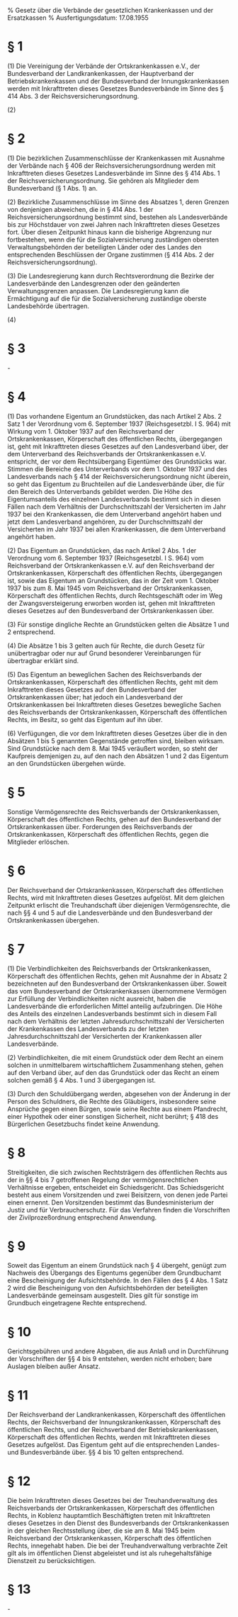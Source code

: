 % Gesetz über die Verbände der gesetzlichen Krankenkassen und der Ersatzkassen
% Ausfertigungsdatum: 17.08.1955
 
# § 1

(1) Die Vereinigung der Verbände der Ortskrankenkassen e.V., der Bundesverband der Landkrankenkassen, der Hauptverband der Betriebskrankenkassen und der Bundesverband der Innungskrankenkassen werden mit Inkrafttreten dieses Gesetzes Bundesverbände im Sinne des § 414 Abs. 3 der Reichsversicherungsordnung.

(2)

# § 2

(1) Die bezirklichen Zusammenschlüsse der Krankenkassen mit Ausnahme der Verbände nach § 406 der Reichsversicherungsordnung werden mit Inkrafttreten dieses Gesetzes Landesverbände im Sinne des § 414 Abs. 1 der Reichsversicherungsordnung. Sie gehören als Mitglieder dem Bundesverband (§ 1 Abs. 1) an.

(2) Bezirkliche Zusammenschlüsse im Sinne des Absatzes 1, deren Grenzen von denjenigen abweichen, die in § 414 Abs. 1 der Reichsversicherungsordnung bestimmt sind, bestehen als Landesverbände bis zur Höchstdauer von zwei Jahren nach Inkrafttreten dieses Gesetzes fort. Über diesen Zeitpunkt hinaus kann die bisherige Abgrenzung nur fortbestehen, wenn die für die Sozialversicherung zuständigen obersten Verwaltungsbehörden der beteiligten Länder oder des Landes den entsprechenden Beschlüssen der Organe zustimmen (§ 414 Abs. 2 der Reichsversicherungsordnung).

(3) Die Landesregierung kann durch Rechtsverordnung die Bezirke der Landesverbände den Landesgrenzen oder den geänderten Verwaltungsgrenzen anpassen. Die Landesregierung kann die Ermächtigung auf die für die Sozialversicherung zuständige oberste Landesbehörde übertragen.

(4)

# § 3

\-

# § 4

(1) Das vorhandene Eigentum an Grundstücken, das nach Artikel 2 Abs. 2 Satz 1 der Verordnung vom 6. September 1937 (Reichsgesetzbl. I S. 964) mit Wirkung vom 1. Oktober 1937 auf den Reichsverband der Ortskrankenkassen, Körperschaft des öffentlichen Rechts, übergegangen ist, geht mit Inkrafttreten dieses Gesetzes auf den Landesverband über, der dem Unterverband des Reichsverbands der Ortskrankenkassen e.V. entspricht, der vor dem Rechtsübergang Eigentümer des Grundstücks war. Stimmen die Bereiche des Unterverbands vor dem 1. Oktober 1937 und des Landesverbands nach § 414 der Reichsversicherungsordnung nicht überein, so geht das Eigentum zu Bruchteilen auf die Landesverbände über, die für den Bereich des Unterverbands gebildet werden. Die Höhe des Eigentumsanteils des einzelnen Landesverbands bestimmt sich in diesen Fällen nach dem Verhältnis der Durchschnittszahl der Versicherten im Jahr 1937 bei den Krankenkassen, die dem Unterverband angehört haben und jetzt dem Landesverband angehören, zu der Durchschnittszahl der Versicherten im Jahr 1937 bei allen Krankenkassen, die dem Unterverband angehört haben.

(2) Das Eigentum an Grundstücken, das nach Artikel 2 Abs. 1 der Verordnung vom 6. September 1937 (Reichsgesetzbl. I S. 964) vom Reichsverband der Ortskrankenkassen e.V. auf den Reichsverband der Ortskrankenkassen, Körperschaft des öffentlichen Rechts, übergegangen ist, sowie das Eigentum an Grundstücken, das in der Zeit vom 1. Oktober 1937 bis zum 8. Mai 1945 vom Reichsverband der Ortskrankenkassen, Körperschaft des öffentlichen Rechts, durch Rechtsgeschäft oder im Weg der Zwangsversteigerung erworben worden ist, gehen mit Inkrafttreten dieses Gesetzes auf den Bundesverband der Ortskrankenkassen über.

(3) Für sonstige dingliche Rechte an Grundstücken gelten die Absätze 1 und 2 entsprechend.

(4) Die Absätze 1 bis 3 gelten auch für Rechte, die durch Gesetz für unübertragbar oder nur auf Grund besonderer Vereinbarungen für übertragbar erklärt sind.

(5) Das Eigentum an beweglichen Sachen des Reichsverbands der Ortskrankenkassen, Körperschaft des öffentlichen Rechts, geht mit dem Inkrafttreten dieses Gesetzes auf den Bundesverband der Ortskrankenkassen über; hat jedoch ein Landesverband der Ortskrankenkassen bei Inkrafttreten dieses Gesetzes bewegliche Sachen des Reichsverbands der Ortskrankenkassen, Körperschaft des öffentlichen Rechts, im Besitz, so geht das Eigentum auf ihn über.

(6) Verfügungen, die vor dem Inkrafttreten dieses Gesetzes über die in den Absätzen 1 bis 5 genannten Gegenstände getroffen sind, bleiben wirksam. Sind Grundstücke nach dem 8. Mai 1945 veräußert worden, so steht der Kaufpreis demjenigen zu, auf den nach den Absätzen 1 und 2 das Eigentum an den Grundstücken übergehen würde.

# § 5

Sonstige Vermögensrechte des Reichsverbands der Ortskrankenkassen, Körperschaft des öffentlichen Rechts, gehen auf den Bundesverband der Ortskrankenkassen über. Forderungen des Reichsverbands der Ortskrankenkassen, Körperschaft des öffentlichen Rechts, gegen die Mitglieder erlöschen.

# § 6

Der Reichsverband der Ortskrankenkassen, Körperschaft des öffentlichen Rechts, wird mit Inkrafttreten dieses Gesetzes aufgelöst. Mit dem gleichen Zeitpunkt erlischt die Treuhandschaft über diejenigen Vermögensrechte, die nach §§ 4 und 5 auf die Landesverbände und den Bundesverband der Ortskrankenkassen übergehen.

# § 7

(1) Die Verbindlichkeiten des Reichsverbands der Ortskrankenkassen, Körperschaft des öffentlichen Rechts, gehen mit Ausnahme der in Absatz 2 bezeichneten auf den Bundesverband der Ortskrankenkassen über. Soweit das vom Bundesverband der Ortskrankenkassen übernommene Vermögen zur Erfüllung der Verbindlichkeiten nicht ausreicht, haben die Landesverbände die erforderlichen Mittel anteilig aufzubringen. Die Höhe des Anteils des einzelnen Landesverbands bestimmt sich in diesem Fall nach dem Verhältnis der letzten Jahresdurchschnittszahl der Versicherten der Krankenkassen des Landesverbands zu der letzten Jahresdurchschnittszahl der Versicherten der Krankenkassen aller Landesverbände.

(2) Verbindlichkeiten, die mit einem Grundstück oder dem Recht an einem solchen in unmittelbarem wirtschaftlichem Zusammenhang stehen, gehen auf den Verband über, auf den das Grundstück oder das Recht an einem solchen gemäß § 4 Abs. 1 und 3 übergegangen ist.

(3) Durch den Schuldübergang werden, abgesehen von der Änderung in der Person des Schuldners, die Rechte des Gläubigers, insbesondere seine Ansprüche gegen einen Bürgen, sowie seine Rechte aus einem Pfandrecht, einer Hypothek oder einer sonstigen Sicherheit, nicht berührt; § 418 des Bürgerlichen Gesetzbuchs findet keine Anwendung.

# § 8

Streitigkeiten, die sich zwischen Rechtsträgern des öffentlichen Rechts aus der in §§ 4 bis 7 getroffenen Regelung der vermögensrechtlichen Verhältnisse ergeben, entscheidet ein Schiedsgericht. Das Schiedsgericht besteht aus einem Vorsitzenden und zwei Beisitzern, von denen jede Partei einen ernennt. Den Vorsitzenden bestimmt das Bundesministerium der Justiz und für Verbraucherschutz. Für das Verfahren finden die Vorschriften der Zivilprozeßordnung entsprechend Anwendung.

# § 9

Soweit das Eigentum an einem Grundstück nach § 4 übergeht, genügt zum Nachweis des Übergangs des Eigentums gegenüber dem Grundbuchamt eine Bescheinigung der Aufsichtsbehörde. In den Fällen des § 4 Abs. 1 Satz 2 wird die Bescheinigung von den Aufsichtsbehörden der beteiligten Landesverbände gemeinsam ausgestellt. Dies gilt für sonstige im Grundbuch eingetragene Rechte entsprechend.

# § 10

Gerichtsgebühren und andere Abgaben, die aus Anlaß und in Durchführung der Vorschriften der §§ 4 bis 9 entstehen, werden nicht erhoben; bare Auslagen bleiben außer Ansatz.

# § 11

Der Reichsverband der Landkrankenkassen, Körperschaft des öffentlichen Rechts, der Reichsverband der Innungskrankenkassen, Körperschaft des öffentlichen Rechts, und der Reichsverband der Betriebskrankenkassen, Körperschaft des öffentlichen Rechts, werden mit Inkrafttreten dieses Gesetzes aufgelöst. Das Eigentum geht auf die entsprechenden Landes- und Bundesverbände über. §§ 4 bis 10 gelten entsprechend.

# § 12

Die beim Inkrafttreten dieses Gesetzes bei der Treuhandverwaltung des Reichsverbands der Ortskrankenkassen, Körperschaft des öffentlichen Rechts, in Koblenz hauptamtlich Beschäftigten treten mit Inkrafttreten dieses Gesetzes in den Dienst des Bundesverbands der Ortskrankenkassen in der gleichen Rechtsstellung über, die sie am 8. Mai 1945 beim Reichsverband der Ortskrankenkassen, Körperschaft des öffentlichen Rechts, innegehabt haben. Die bei der Treuhandverwaltung verbrachte Zeit gilt als im öffentlichen Dienst abgeleistet und ist als ruhegehaltsfähige Dienstzeit zu berücksichtigen.

# § 13

\-

